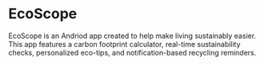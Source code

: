 # EcoScope
EcoScope is an Andriod app created to help make living sustainably easier. This app features a carbon footprint calculator, real-time sustainability checks, personalized eco-tips, and notification-based recycling reminders. 
